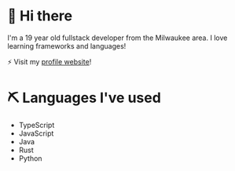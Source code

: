 # 👋 Hi there 

<!--
**c43721/c43721** is a ✨ _special_ ✨ repository because its `README.md` (this file) appears on your GitHub profile.

Here are some ideas to get you started:

- 🔭 I’m currently working on ...
- 🌱 I’m currently learning ...
- 👯 I’m looking to collaborate on ...
- 🤔 I’m looking for help with ...
- 💬 Ask me about ...
- 📫 How to reach me: ...
- 😄 Pronouns: ...
- ⚡ Fun fact: ...
-->

I'm a 19 year old fullstack developer from the Milwaukee area. I love learning frameworks and languages!

⚡ Visit my [profile website](https://c43721.github.io/)!

# ⛏️ Languages I've used
- TypeScript
- JavaScript
- Java
- Rust
- Python
